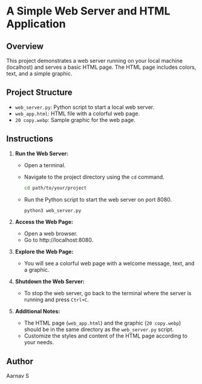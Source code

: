 
# A Simple Web Server and HTML Application

## Overview

This project demonstrates a web server running on your local machine (localhost) and serves a basic HTML page. The HTML page includes colors, text, and a simple graphic.

## Project Structure

- `web_server.py`: Python script to start a local web server.
- `web_app.html`: HTML file with a colorful web page.
- `20 copy.webp`: Sample graphic for the web page.

## Instructions

1. **Run the Web Server:**

   - Open a terminal.
   - Navigate to the project directory using the `cd` command.

     ```bash
     cd path/to/your/project
     ```

   - Run the Python script to start the web server on port 8080.

     ```bash
     python3 web_server.py
     ```

2. **Access the Web Page:**

   - Open a web browser.
   - Go to http://localhost:8080.

3. **Explore the Web Page:**

   - You will see a colorful web page with a welcome message, text, and a graphic.

4. **Shutdown the Web Server:**

   - To stop the web server, go back to the terminal where the server is running and press `Ctrl+C`.

5. **Additional Notes:**

   - The HTML page (`web_app.html`) and the graphic (`20 copy.webp`) should be in the same directory as the `web_server.py` script.
   - Customize the styles and content of the HTML page according to your needs.

## Author

Aarnav S


